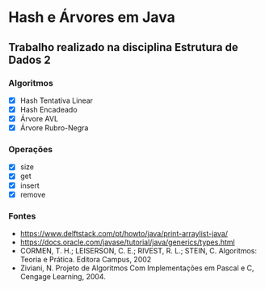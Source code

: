 # Hash e Árvores em Java

## Trabalho realizado na disciplina Estrutura de Dados 2

### Algoritmos
- [X] Hash Tentativa Linear
- [X] Hash Encadeado
- [X] Árvore AVL
- [X] Árvore Rubro-Negra

### Operações
- [X] size
- [X] get
- [X] insert
- [X] remove

### Fontes
- https://www.delftstack.com/pt/howto/java/print-arraylist-java/
- https://docs.oracle.com/javase/tutorial/java/generics/types.html
- CORMEN, T. H.; LEISERSON, C. E.; RIVEST, R. L.; STEIN, C. Algoritmos: Teoria e Prática. Editora Campus, 2002
- Ziviani, N. Projeto de Algoritmos Com Implementações em Pascal e C, Cengage Learning, 2004. 